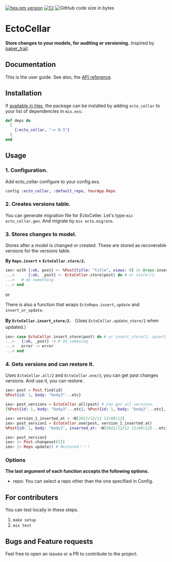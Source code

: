 <!-- @format -->

[![hex.pm version](https://img.shields.io/hexpm/v/ecto_cellar.svg)](https://hex.pm/packages/ecto_cellar)
[![CI](https://github.com/tashirosota/ecto_cellar/actions/workflows/ci.yml/badge.svg)](https://github.com/tashirosota/ecto_cellar/actions/workflows/ci.yml)
![GitHub code size in bytes](https://img.shields.io/github/languages/code-size/tashirosota/ecto_cellar)

# EctoCellar

**Store changes to your models, for auditing or versioning.**
Inspired by [paper_trail](https://github.com/paper-trail-gem/paper_trail).

## Documentation

This is the user guide. See also, the [API reference](https://hexdocs.pm/ecto_cellar).

## Installation

If [available in Hex](https://hex.pm/docs/publish), the package can be installed
by adding `ecto_cellar` to your list of dependencies in `mix.exs`:

```elixir
def deps do
  [
    {:ecto_cellar, "~> 0.3"}
  ]
end
```

## Usage

### 1. Configuration.

Add ecto_cellar configure to your config.exs.

```elixir
config :ecto_cellar, :default_repo, YourApp.Repo
```

### 2. Creates versions table.

You can generate migration file for EctoCeller.
Let's type `mix ecto_cellar.gen`.
And migrate by `mix ecto.migrate`.

### 3. Stores changes to model.

Stores after a model is changed or created.
These are stored as recoverable versions for the versions table.

**By `Repo.insert` + `EctoCellar.store/2`.**

```elixir
iex> with {:ok, post} <- %Post{title: "title", views: 0} |> @repo.insert(),
...>      {:ok, _post} <- EctoCellar.store(post) do # or store!/2
...>   # do something
...> end
```

or

There is also a function that wraps `EctoRepo.insert`, `update` and `insert_or_update`.

**By `EctoCellar.insert_store/2`.**
（Uses `EctoCellar.update_store/2` when updated.）

```elixir
iex> case EctoCellar.insert_store(post) do # or insert_store/2, upsert_store/2
...>   {:ok, _post} -> # do_somesing
...>   error -> error
...> end
```

### 4. Gets versions and can restore it.

Uses `EctoCellar.all/2` and `EctoCellar.one/3`, you can get past changes versions.
And use it, you can restore.

```elixir
iex> post = Post.find(id)
%Post{id: 1, body: "body3"...etc}

iex> post_versions = EctoCellar.all(post) # Can get all versions.
[%Post{id: 1, body: "body3"...etc}, %Post{id: 1, body: "body2"...etc}, %Post{id: 1, body: "body1"...etc}]

iex> version_1_inserted_at = ~N[2022/12/12 12:00:12]
iex> post_version1 = EctoCellar.one(post, version_1_inserted_at)
%Post{id: 1, body: "body1", inserted_at: ~N[2022/12/12 12:00:12]...etc}

iex> post_version1
iex> |> Post.changeset([])
iex> |> Repo.update() # Restored！！！
```

### Options

**The last argument of each function accepts the following options.**

- repo: You can select a repo other than the one specified in Config.

## For contributers

You can test locally in these steps.

1. `make setup`
2. `mix test`

## Bugs and Feature requests

Feel free to open an issues or a PR to contribute to the project.
